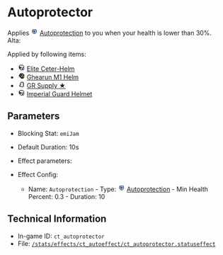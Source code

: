 # Autoprotector

Applies <img src="https://raw.githubusercontent.com/Ceterai/Enternia/main/stats/effects/ct_autoprotection.png" alt="Autoprotection icon" loading="lazy" height="16px" width="auto" /> [Autoprotection](https://ceterai.github.io/MyEnternia/Wiki/Autoprotection) to you when your health is lower than 30%.  
Alta: 

Applied by following items:

- <img src="https://raw.githubusercontent.com/Ceterai/Enternia/main/items/armors/alta/tier6/elite/helmet/icon.png" alt="Elite Ceter-Helm icon" loading="lazy" height="16px" width="auto" /> [Elite Ceter-Helm](https://ceterai.github.io/MyEnternia/Wiki/EliteCeter-Helm)
- <img src="https://raw.githubusercontent.com/Ceterai/Enternia/main/items/armors/alta/tier6/ghearun/helmet/icon.png" alt="Ghearun M1 Helm icon" loading="lazy" height="16px" width="auto" /> [Ghearun M1 Helm](https://ceterai.github.io/MyEnternia/Wiki/GhearunM1Helm)
- <img src="https://raw.githubusercontent.com/Ceterai/Enternia/main/items/armors/alta/tier4/security/pack/icon.png" alt="GR Supply ★ icon" loading="lazy" height="16px" width="auto" /> [GR Supply ★](https://ceterai.github.io/MyEnternia/Wiki/GRSupply)
- <img src="https://raw.githubusercontent.com/Ceterai/Enternia/main/items/armors/alta/tier6/elite/helmet/icon.png" alt="Imperial Guard Helmet icon" loading="lazy" height="16px" width="auto" /> [Imperial Guard Helmet](https://ceterai.github.io/MyEnternia/Wiki/ImperialGuardHelmet)

## Parameters

- Blocking Stat: `emiJam`
- Default Duration: 10s
- Effect parameters: 

- Effect Config: 

  - Name: `Autoprotection`  - Type: <img src="https://raw.githubusercontent.com/Ceterai/Enternia/main/stats/effects/ct_autoprotection.png" alt="Autoprotection icon" loading="lazy" height="16px" width="auto" /> [Autoprotection](https://ceterai.github.io/MyEnternia/Wiki/Autoprotection)  - Min Health Percent: 0.3  - Duration: 10

## Technical Information

- In-game ID: `ct_autoprotector`
- File: [`/stats/effects/ct_autoeffect/ct_autoprotector.statuseffect`](https://github.com/Ceterai/Enternia/blob/main/stats/effects/ct_autoeffect/ct_autoprotector.statuseffect)
